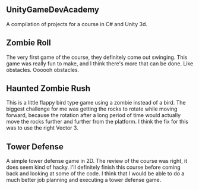 ## UnityGameDevAcademy
A compilation of projects for a course in C# and Unity 3d. 

## Zombie Roll
The very first game of the course, they definitely come out swinging. This game was really fun to make, and I think there's more that can be done. Like obstacles. Oooooh obstacles. 

## Haunted Zombie Rush
This is a little flappy bird type game using a zombie instead of a bird. The biggest challenge for me was getting the rocks to rotate while moving forward, because the rotation after a long period of time would actually move the rocks further and further from the platform. I think the fix for this was to use the right Vector 3.

## Tower Defense
A simple tower defense game in 2D. The review of the course was right, it does seem kind of hacky. I'll definitely finish this course before coming back and looking at some of the code. I think that I would be able to do a much better job planning and executing a tower defense game. 


